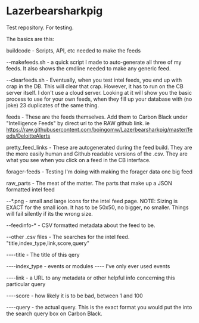 # Lazerbearsharkpig
Test repository.  For testing.

The basics are this:

buildcode -  Scripts, API, etc needed to make the feeds

--makefeeds.sh - a quick script I made to auto-generate all three of my feeds.  It also shows the cmdline needed to make any generic feed.
  
--clearfeeds.sh - Eventually, when you test intel feeds, you end up with crap in the DB.  This will clear that crap.  However, it has to run on the CB server itself.  I don't use a cloud server.  Looking at it will show you the basic process to use for your own feeds, when they fill up your database with (no joke) 23 duplicates of the same thing.

feeds - These are the feeds themselves.  Add them to Carbon Black under "Intelligence Feeds" by direct url to the RAW github link.
				ie https://raw.githubusercontent.com/boingomw/Lazerbearsharkpig/master/feeds/DeloitteAlerts

pretty_feed_links - These are autogenerated during the feed build.  They are the more easily human and Github readable versions of the .csv.  They are what you see when you click on a feed in the CB interface.

forager-feeds - Testing I'm doing with making the forager data one big feed

raw_parts - The meat of the matter.  The parts that make up a JSON formatted intel feed

--*.png - small and large icons for the intel feed page.  NOTE: Sizing is EXACT for the small icon.  It has to be 50x50, no bigger, no smaller.  Things will fail silently if its the wrong size.

--feedinfo-* - CSV formatted metadata about the feed to be.

--other .csv files - The searches for the intel feed.  "title,index_type,link,score,query"

----title - The title of this qery

----index_type - events or modules   ---- I've only ever used events

----link - a URL to any metadata or other helpful info concerning this particular query

----score - how likely it is to be bad, between 1 and 100

----query - the actual query.  This is the exact format you would put the into the search query box on Carbon Black.
  


